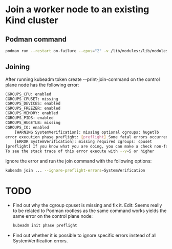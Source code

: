 # Join a worker node to an existing Kind cluster

## Podman command
```bash
podman run --restart on-failure --cpus="2" -v /lib/modules:/lib/modules:ro --privileged -h $NODE_NAME -d --network kind --network-alias $NODE_NAME --tmpfs /run --tmpfs /tmp --security-opt seccomp=unconfined --security-opt apparmor=unconfined --security-opt label=disable -v /var --name $NODE_NAME --label io.x-k8s.kind.cluster=kind --label io.x-k8s.kind.role=worker --env KIND_EXPERIMENTAL_CONTAINERD_SNAPSHOTTER docker.io/kindest/node:v1.33.1
```
## Joining
After running kubeadm token create --print-join-command on the control plane node has the following error:
```bash
CGROUPS_CPU: enabled
CGROUPS_CPUSET: missing
CGROUPS_DEVICES: enabled
CGROUPS_FREEZER: enabled
CGROUPS_MEMORY: enabled
CGROUPS_PIDS: enabled
CGROUPS_HUGETLB: missing
CGROUPS_IO: enabled
	[WARNING SystemVerification]: missing optional cgroups: hugetlb
error execution phase preflight: [preflight] Some fatal errors occurred:
	[ERROR SystemVerification]: missing required cgroups: cpuset
[preflight] If you know what you are doing, you can make a check non-fatal with `--ignore-preflight-errors=...`
To see the stack trace of this error execute with --v=5 or higher
```
Ignore the error and run the join command with the following options:
```bash
kubeadm join ... --ignore-preflight-errors=SystemVerification
```

# TODO
- Find out why the cgroup cpuset is missing and fix it. Edit: Seems really to be related to Podman rootless as the same command works yields
  the same error on the control plane node:
    ```bash
    kubeadm init phase preflight
    ``` 
- Find out whether it is possible to ignore specific errors instead of all SystemVerification errors.
